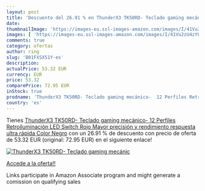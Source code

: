 ```yaml
---
layout: post
title: 'Descuento del 26.91 % en ThunderX3 TK50RD- Teclado gaming mecánic'
date: 
thumbnailImage: 'https://images-eu.ssl-images-amazon.com/images/I/41Vu2zU4zYL._SL200_.jpg'
images: [ 'https://images-eu.ssl-images-amazon.com/images/I/41Vu2zU4zYL._SL200_.jpg' ]
comments: true
category: ofertas
author: ring
slug: 'B01FXSX51Y-es'
description:
actualPrice: 53.32 EUR
currency: EUR
price: 53.32
comparePrice: 72.95 EUR
inStock: true
prodname: 'ThunderX3 TK50RD- Teclado gaming mecánico-  12 Perfiles Retroiluminación LED  Switch Rojo  Mayor precisión y rendimiento  respuesta ultra rápida  Color Negro'
country: 'es'
---
```


Tienes [ThunderX3 TK50RD- Teclado gaming mecánico-  12 Perfiles Retroiluminación LED  Switch Rojo  Mayor precisión y rendimiento  respuesta ultra rápida  Color Negro](https://www.amazon.es/dp/B01FXSX51Y/?tag=tolees-21) con un 26.91 % de descuento con precio de oferta de 53.32 EUR (original: 72.95 EUR) en el siguiente enlace!

[![ThunderX3 TK50RD- Teclado gaming mecánic](https://images-eu.ssl-images-amazon.com/images/I/41Vu2zU4zYL._SL200_.jpg)](https://www.amazon.es/dp/B01FXSX51Y/?tag=tolees-21)

[Accede a la oferta!!](https://www.amazon.es/dp/B01FXSX51Y/?tag=tolees-21)

Links participate in Amazon Associate program and might generate a comission on qualifying sales


